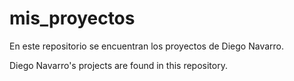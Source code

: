 # mis_proyectos
En este repositorio se encuentran los proyectos de Diego Navarro.

Diego Navarro's projects are found in this repository.
